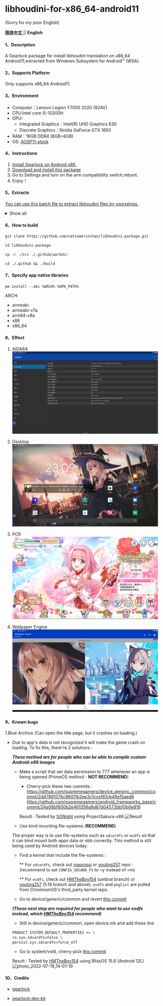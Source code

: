 # libhoudini-for-x86_64-android11
(Sorry for my poor English)

[ **简体中文** ](README_zh_cn.md) || **English** 

#### 1、Description
A Gearlock package for install libhoudini translation on x86_64 Android11,extracted from Windows Subsystem for Android™️ (WSA).

#### 2、Supports Platform
Only supports x86_64 Android11.

#### 3、Environment

- Computer：Lenovo Legion Y7000 2020 (82AV)
- CPU:Intel core i5-10200H
- GPU:
  + Integrated Graphics：Intel(R) UHD Graphics 630
  + Discrete Graphics：Nvidia GeForce GTX 1650
- RAM：16GB DDR4 (8GB+8GB)
- OS: [AOSP11-stock](https://sourceforge.net/projects/blissos-dev/files/Android-Generic/PC/aosp/stock/11/)

#### 4、Instructions

1. [Install Gearlock on Android x86 ](https://wiki.supreme-gamers.com/gearlock/user-guide/installation-and-updating/).
2. [Download and install this package](https://github.com/natsumerinchan/libhoudini-for-x86_64-android11/releases)
3. Go to Settings and turn on the arm compatibility switch,reboot.
4. Enjoy！

#### 5、Extracts

[You can use this batch file to extract libhoudini files by yourselves.](https://gist.github.com/natsumerinchan/b7a44acadfa66d0e07ead299423695c4)

<details>
<summary>Show all</summary>

1. Arm_32(armeabi,armeabi-v7a)
- /system/bin/houdini
- /system/bin/arm/linker
- /system/lib/libhoudini.so
- /system/lib/arm/*

1. Arm_64(arm64-v8a)
- /system/bin/houdini64
- /system/bin/arm64/linker64
- /system/lib64/libhoudini.so
- /system/lib64/arm64/*

</details>

#### 6、How to build

```
git clone https://github.com/natsumerinchan/libhoudini-package.git
```

```
cd libhoudini-package
```

```
cp -r ./src ./.github/workdir
```

```
cd ./.github && ./build
```

#### 7、Specify app native libraries

`pm install --abi %ARCH% %APK_PATH% `

ARCH:
- armeabi
- armeabi-v7a
- arm64-v8a
- x86
- x86_64

#### 8、Effect
1. AIDA64
![AIDA64](https://raw.githubusercontent.com/natsumerinchan/My_Own_Drawing_Bed/main/libhoudini-for-x86_64-android11/AIDA64.png)

2. Desktop
![Desktop](https://raw.githubusercontent.com/natsumerinchan/My_Own_Drawing_Bed/main/libhoudini-for-x86_64-android11/Desktop.png)

3. PCR
![PCR](https://raw.githubusercontent.com/natsumerinchan/My_Own_Drawing_Bed/main/libhoudini-for-x86_64-android11/PCR.png)

4. Wallpaper Engine
![Wallpaper Engine](https://raw.githubusercontent.com/natsumerinchan/My_Own_Drawing_Bed/main/libhoudini-for-x86_64-android11/Wallpaper_Engine.png)

#### 9、Known bugs
1.Blue Archive (Can open the title page, but it crashes on loading.)
- Due to app's data is not recognized it will make the game crash on loading. To fix this, there're 2 solutions :
   
   ***These method are for people who can be able to compile custom Android-x86 images***
  + Make a script that set data permission to 777 whenever an app is being opened (PrimeOS method - **NOT RECOMMEND**)
    * Cherry-pick these two commits :
    https://github.com/supremegamers/device_generic_common/commit/2d47891376c96011b2ee3c1ccef61cb48e15aed6
    https://github.com/supremegamers/android_frameworks_base/commit/24a08bf800b2e461356a9d67d04572bb10b0e819
   
    Result : Tested by [SGNight](https://github.com/SGNight) using ProjectSakura-x86
   ![Result](https://cdn.discordapp.com/attachments/631759304097267712/967155258985943090/IMG_20220423_013402.jpg)
   
   + Use bind mounting file-systems (**RECOMMEND**)
   
   The proper way is to use file-systems such as `sdcardfs` or `esdfs` so that it can bind mount both apps data or obb correctly. This method is still being used by Android devices today.      

     * Find a kernel that include the file-systems :
        
        ** For `sdcardfs`, check out [maurossi](https://github.com/maurossi/linux) or [youling257](https://github.com/youling257/android-mainline) repo : 
        (recommend to set `CONFIG_SDCARD_FS` to =y instead of =m)
        
        ** For `esdfs`, check out [HMTheBoy154](https://github.com/hmtheboy154/Darkmatter-kernel) (umbral branch) or [youling257](https://github.com/youling257/android-mainline) (5.18 branch and above). `esdfs` and `pkglist` are pulled from ChromiumOS's third_party kernel repo.
        
    * Go to device/generic/common and revert [this commit](https://github.com/supremegamers/device_generic_common/commit/ff34d6d549f026156188cf1467f26628e5cac658)
    
    ***(These next step are required for people who want to use esdfs instead, which [HMTheBoy154](https://github.com/hmtheboy154/) recommend)***
    * Still in device/generic/common, open device.mk and add these line 
    ```
    PRODUCT_SYSTEM_DEFAULT_PROPERTIES += \
    ro.sys.sdcardfs=false \
    persist.sys.sdcardfs=force_off
    ```
    
    * Go to system/vold, cherry-pick [this commit](https://github.com/supremegamers/platform_system_vold/commit/17ab73250d5acee423bd98fc885f87783baf9bd7) 
    
    Result : Tested by [HMTheBoy154](https://github.com/hmtheboy154) using BlissOS 15.6 (Android 12L)
    ![photo_2022-07-19_14-01-19](https://user-images.githubusercontent.com/39849246/179693211-a6a711a0-a968-418e-bfb0-aef289d34f54.jpg)

#### 10、Credits

- [gearlock](https://github.com/axonasif/gearlock)

- [gearlock-dev-kit](https://github.com/axonasif/gearlock-dev-kit)